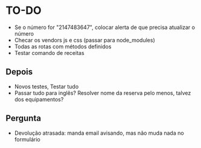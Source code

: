 # TO-DO

- Se o número for "2147483647", colocar alerta de que precisa atualizar o número
- Checar os vendors js e css (passar para node_modules)
- Todas as rotas com métodos definidos
- Testar comando de receitas

## Depois
- Novos testes, Testar tudo
- Passar tudo para inglês? Resolver nome da reserva pelo menos, talvez dos equipamentos?

## Pergunta
- Devolução atrasada: manda email avisando, mas não muda nada no formulário
